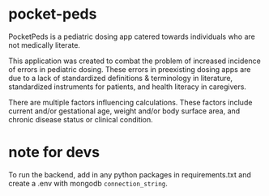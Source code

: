 # pocket-peds
PocketPeds is a pediatric dosing app catered towards individuals who are not medically literate. 

This application was created to combat the problem of increased incidence of errors in pediatric dosing.
These errors in preexisting dosing apps are due to a lack of standardized definitions & terminology in literature,
standardized instruments for patients, and health literacy in caregivers.

There are multiple factors influencing calculations. These factors include current and/or gestational age,
weight and/or body surface area, and chronic disease status or clinical condition.


# note for devs 
To run the backend, add in any python packages in requirements.txt and create a .env with mongodb `connection_string`.
